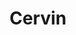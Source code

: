 ---
layout: firm_page
title: "Cervin"
id: "cervinventures.com"
permalink: "/cervincervinventures.com/"
website: "https://www.cervinventures.com/"
offices: "Palo Alto (United States)"
investment_stages: "Seed, Series A"
portfolio_companies: "AiFi, Akridata, Anvilogic, Arkestro, ArmorCode, ArmorText, Bedrock Analytics, Blink, Bolster, Brinker, Bungee Tech, Catch+Release, Causely, Celona, ClientSuccess, Coast, Conveyor, Dark, Docsum, FireCompass, Flightcontrol, Folloze, Hegel AI, Kapital, LaunchDarkly, OwnID, Paystand, Peerlogic, Privacera, Ramble, Ratio, Redo, Remi, salesDNA, SnapLogic, Stack Moxie, StackShare, Stream.Security, ThirdAI, Type, Vendelux, WEVO, Zight, Airgap, AllyO, Ampool, BetterCompany, Bright Pattern, Claritics, CloudLanes, EdCast, FreeD/ Replay Technologies, Involver, Nexient, Punchh, QuanticMind, Slapdash, Soha Systems, SpotZot, Tynker, Zephyr, Zycada"
portfolio_link: "https://www.cervinventures.com/portfolio"
investment_markets: "Enterprise application, infrastructure, tools"
founded_year: "2011"
description: "Cervin is an early-stage fund investing in entrepreneurs disrupting enterprise application, infrastructure, and tools spaces. They partner with founders, providing guidance on product and market strategy, leveraging a vast network for support, and identifying ideal user personas."
linkedin: "https://www.linkedin.com/company/cervin-ventures"
twitter: "https://twitter.com/cervinvc"
instagram: ""
team_page: "https://www.cervin.com/team"
investor_type: "Venture Capital"
crunchbase: "https://www.crunchbase.com/organization/cervin-ventures"
pitchbook: "https://pitchbook.com/profiles/investor/51552-19"

# SEO Optimization
meta_title: "Cervin - VC Firm - projectstartups.com"
meta_description: "Cervin, Cervin is an early-stage fund investing in entrepreneurs disrupting enterprise application, infrastructure, and tools spaces. They partner with founde..."
meta_keywords: "Cervin, Enterprise application, infrastructure, tools, VC firm, venture capital, startup investor, projectstartups.com"
canonical_url: "https://vc.projectstartups.com/cervincervinventures.com/"
---